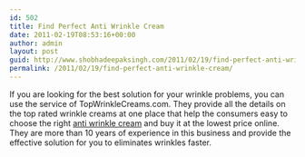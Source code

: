 ```yaml
---
id: 502
title: Find Perfect Anti Wrinkle Cream
date: 2011-02-19T08:53:16+00:00
author: admin
layout: post
guid: http://www.shobhadeepaksingh.com/2011/02/19/find-perfect-anti-wrinkle-cream/
permalink: /2011/02/19/find-perfect-anti-wrinkle-cream/
---
```

If you are looking for the best solution for your wrinkle problems, you can use the service of TopWrinkleCreams.com. They provide all the details on the top rated wrinkle creams at one place that help the consumers easy to choose the right [anti wrinkle cream](http://www.topwrinklecreams.com/) and buy it at the lowest price online. They are more than 10 years of experience in this business and provide the effective solution for you to eliminates wrinkles faster.